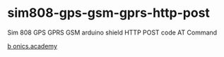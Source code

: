 # sim808-gps-gsm-gprs-http-post
Sim 808 GPS GPRS GSM arduino shield HTTP POST code AT Command 

<a href="https://electronics.academy">b onics.academy</a>
